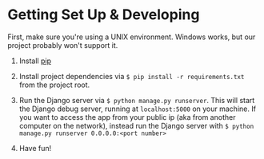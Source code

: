 # Getting Set Up & Developing

First, make sure you're using a UNIX environment.  Windows works, but our project probably won't support it.

1.  Install [pip](https://pypi.python.org/pypi/pip)

2.  Install project dependencies via `$ pip install -r requirements.txt` from the project root.

3.  Run the Django server via `$ python manage.py runserver`.  This will start the Django debug server, running at `localhost:5000` on your machine.  If you want to access the app from your public ip (aka from another computer on the network), instead run the Django server with `$ python manage.py runserver 0.0.0.0:<port number>`

4.  Have fun!